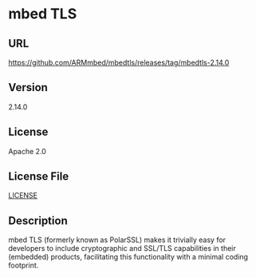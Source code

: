 # mbed TLS

## URL

https://github.com/ARMmbed/mbedtls/releases/tag/mbedtls-2.14.0

## Version

2.14.0

## License

Apache 2.0

## License File

[LICENSE](repo/LICENSE)

## Description

mbed TLS (formerly known as PolarSSL) makes it trivially easy for
developers to include cryptographic and SSL/TLS capabilities in their
(embedded) products, facilitating this functionality with a minimal
coding footprint.
